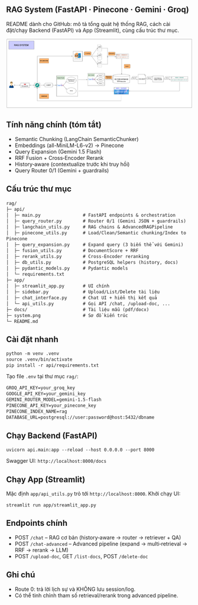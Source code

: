 ## RAG System (FastAPI · Pinecone · Gemini · Groq)

README dành cho GitHub: mô tả tổng quát hệ thống RAG, cách cài đặt/chạy Backend (FastAPI) và App (Streamlit), cùng cấu trúc thư mục.

![Architecture](docs/system.png)

## Tính năng chính (tóm tắt)
- Semantic Chunking (LangChain SemanticChunker)
- Embeddings (all-MiniLM-L6-v2) → Pinecone
- Query Expansion (Gemini 1.5 Flash)
- RRF Fusion + Cross‑Encoder Rerank
- History‑aware (contextualize trước khi truy hồi)
- Query Router 0/1 (Gemini + guardrails)

## Cấu trúc thư mục
```
rag/
├─ api/
│  ├─ main.py                # FastAPI endpoints & orchestration
│  ├─ query_router.py        # Router 0/1 (Gemini JSON + guardrails)
│  ├─ langchain_utils.py     # RAG chains & AdvancedRAGPipeline
│  ├─ pinecone_utils.py      # Load/Clean/Semantic chunking/Index to Pinecone
│  ├─ query_expansion.py     # Expand query (3 biến thể với Gemini)
│  ├─ fusion_utils.py        # DocumentScore + RRF
│  ├─ rerank_utils.py        # Cross‑Encoder reranking
│  ├─ db_utils.py            # PostgreSQL helpers (history, docs)
│  ├─ pydantic_models.py     # Pydantic models
│  └─ requirements.txt
├─ app/
│  ├─ streamlit_app.py       # UI chính
│  ├─ sidebar.py             # Upload/List/Delete tài liệu
│  ├─ chat_interface.py      # Chat UI + hiển thị kết quả
│  └─ api_utils.py           # Gọi API /chat, /upload-doc, ...
├─ docs/                     # Tài liệu mẫu (pdf/docx)
├─ system.png                # Sơ đồ kiến trúc
└─ README.md
```

## Cài đặt nhanh
```
python -m venv .venv
source .venv/bin/activate
pip install -r api/requirements.txt
```
Tạo file `.env` tại thư mục `rag/`:
```
GROQ_API_KEY=your_groq_key
GOOGLE_API_KEY=your_gemini_key
GEMINI_ROUTER_MODEL=gemini-1.5-flash
PINECONE_API_KEY=your_pinecone_key
PINECONE_INDEX_NAME=rag
DATABASE_URL=postgresql://user:password@host:5432/dbname
```

## Chạy Backend (FastAPI)
```
uvicorn api.main:app --reload --host 0.0.0.0 --port 8000
```
Swagger UI: `http://localhost:8000/docs`

## Chạy App (Streamlit)
Mặc định `app/api_utils.py` trỏ tới `http://localhost:8000`. Khởi chạy UI:
```
streamlit run app/streamlit_app.py
```

## Endpoints chính
- POST `/chat` – RAG cơ bản (history‑aware → router → retriever + QA)
- POST `/chat-advanced` – Advanced pipeline (expand → multi‑retrieval → RRF → rerank → LLM)
- POST `/upload-doc`, GET `/list-docs`, POST `/delete-doc`

## Ghi chú
- Route 0: trả lời lịch sự và KHÔNG lưu session/log.
- Có thể tinh chỉnh tham số retrieval/rerank trong advanced pipeline.
